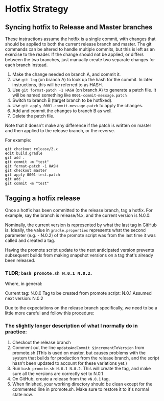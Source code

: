 # Hotfix Strategy

## Syncing hotfix to Release and Master branches

These instructions assume the hotfix is a single commit, with changes that should be applied to both the current release branch and master. The git commands can be altered to handle multiple commits, but this is left as an exercise to the reader. If the change should not be applied, or differs between the two branches, just manually create two separate changes for each branch instead.

1. Make the change needed on branch A, and commit it.
1. Use `git log` (on branch A) to look up the hash for the commit. In later instructions, this will be referred to as HASH.
1. Use `git format-patch -1 HASH` (on branch A) to generate a patch file. It will be named something like `0001-commit-message.patch`
1. Switch to branch B (target branch to be hotfixed).
1. Use `git apply 0001-commit-message.patch` to apply the changes.
1. Add and commit the changes to branch B as well.
1. Delete the patch file.

Note that it doesn't make any difference if the patch is written on master and then applied to the release branch, or the reverse.

For example:
```
git checkout release/2.x
edit build.gradle
git add .
git commit -m "test"
git format-patch -1 HASH
git checkout master
git apply 0001-test.patch
git add .
git commit -m "test"
```


## Tagging a hotfix release

Once a hotfix has been committed to the release branch, tag a hotfix. For example, say the branch is release/N.x, and the current version is N.0.0.

Nominally, the current version is represented by what the last tag in GitHub is. Ideally, the value in  `gradle.properties` represents what the second parameter (e.g. - N.0.2) of the promote script was from the last time it was called and created a tag.

Having the promote script update to the next anticipated version prevents subsequent builds from making snapshot versions on a tag that's already been released. 

### TLDR; `bash promote.sh N.0.1 N.0.2`.

Where, in general:

Current tag: N.0.0
Tag to be created from promote script: N.0.1
Assumed next version: N.0.2

Due to the expectations on the release branch specifically, we need to be a little more careful and follow this procedure:

### The slightly longer description of what I normally do in practice:

1. Checkout the release branch
1. Comment out the line `updateAndCommit $incrementToVersion` from promote.sh (This is used on master, but causes problems with the system that builds for production from the release branch, and the script hasn't been updated to account for these variations yet.)
1. Run `bash promote.sh N.0.1 N.0.2`. This will create the tag, and make sure all the versions are correctly set to N.0.1
1. On GitHub, create a release from the `vN.0.1` tag.
1. When finished, your working directory should be clean except for the commented line in promote.sh. Make sure to restore it to it's normal state now.

